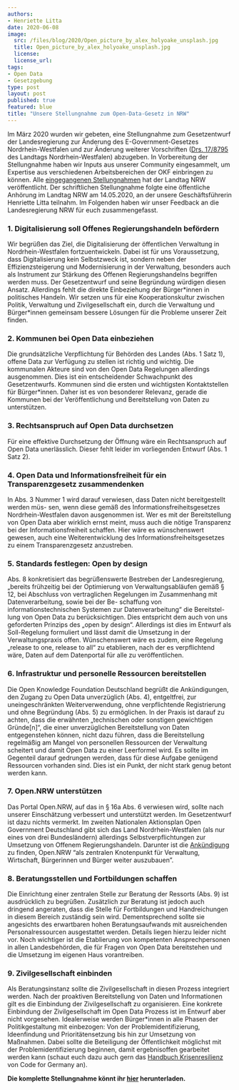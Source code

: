 ```yaml
---
authors:
- Henriette Litta
date: 2020-06-08
image: 
  src: /files/blog/2020/Open_picture_by_alex_holyoake_unsplash.jpg
  title: Open_picture_by_alex_holyoake_unsplash.jpg
  license:
  license_url:
tags:
- Open Data
- Gesetzgebung
type: post
layout: post
published: true
featured: blue
title: "Unsere Stellungnahme zum Open-Data-Gesetz in NRW"
---
```


Im März 2020 wurden wir gebeten, eine Stellungnahme zum Gesetzentwurf der Landesregierung zur Änderung des E-Government-Gesetzes Nordrhein-Westfalen und zur Änderung weiterer Vorschriften ([Drs. 17/8795](https://www.landtag.nrw.de/portal/WWW/dokumentenarchiv/Dokument/MMD17-8795.pdf) des Landtags Nordrhein-Westfalen) abzugeben. In Vorbereitung der Stellungnahme haben wir Inputs aus unserer Community eingesammelt, um Expertise aus verschiedenen Arbeitsbereichen der OKF einbringen zu können. Alle [eingegangenen Stellungnahmen](https://www.landtag.nrw.de/home/dokumente_und_recherche/aktuelle-dokumente.html?dokTyp=ST&wp=17&dokNum=Drs%2017/8795&_eventId_sendform=suchen) hat der Landtag NRW veröffentlicht. Der schriftlichen Stellungnahme folgte eine öffentliche Anhörung im Landtag NRW am 14.05.2020, an der unsere Geschäftsführerin Henriette Litta teilnahm. Im Folgenden haben wir unser Feedback an die Landesregierung NRW für euch zusammengefasst.

### 1. Digitalisierung soll Offenes Regierungshandeln befördern

Wir begrüßen das Ziel, die Digitalisierung der öffentlichen Verwaltung in Nordrhein-Westfalen fortzuentwickeln. Dabei ist für uns Voraussetzung, dass Digitalisierung kein Selbstzweck ist, sondern neben der Effizienzsteigerung und Modernisierung in der Verwaltung, besonders auch als Instrument zur Stärkung des Offenen Regierungshandelns begriffen werden muss. Der Gesetzentwurf und seine Begründung würdigen diesen Ansatz. Allerdings fehlt die direkte Einbeziehung der Bürger\*innen in politisches Handeln. Wir setzen uns für eine Kooperationskultur zwischen Politik, Verwaltung und Zivilgesellschaft ein, durch die Verwaltung und Bürger\*innen gemeinsam bessere Lösungen für die Probleme unserer Zeit finden. 

### 2. Kommunen bei Open Data einbeziehen

Die grundsätzliche Verpflichtung für Behörden des Landes (Abs. 1 Satz 1), offene Data zur Verfügung zu stellen ist richtig und wichtig. Die kommunalen Akteure sind von den Open Data Regelungen allerdings ausgenommen. Dies ist ein entscheidender Schwachpunkt des Gesetzentwurfs. Kommunen sind die ersten und wichtigsten Kontaktstellen für Bürger\*innen. Daher ist es von besonderer Relevanz, gerade die Kommunen bei der Veröffentlichung und Bereitstellung von Daten zu unterstützen. 

### 3. Rechtsanspruch auf Open Data durchsetzen

Für eine effektive Durchsetzung der Öffnung wäre ein Rechtsanspruch auf Open Data unerlässlich. Dieser fehlt leider im vorliegenden Entwurf (Abs. 1 Satz 2).  

### 4. Open Data und Informationsfreiheit für ein Transparenzgesetz zusammendenken 

In Abs. 3 Nummer 1 wird darauf verwiesen, dass Daten nicht bereitgestellt werden müs- sen, wenn diese gemäß des Informationsfreiheitsgesetzes Nordrhein-Westfalen davon ausgenommen ist. Wer es mit der Bereitstellung von Open Data aber wirklich ernst meint, muss auch die nötige Transparenz bei der Informationsfreiheit schaffen. Hier wäre es wünschenswert gewesen, auch eine Weiterentwicklung des Informationsfreiheitsgesetzes zu einem Transparenzgesetz anzustreben.

### 5. Standards festlegen: Open by design 

Abs. 8 konkretisiert das begrüßenswerte Bestreben der Landesregierung, „bereits frühzeitig bei der Optimierung von Verwaltungsabläufen gemäß § 12, bei Abschluss von vertraglichen Regelungen im Zusammenhang mit Datenverarbeitung, sowie bei der Be- schaffung von informationstechnischen Systemen zur Datenverarbeitung“ die Bereitstel- lung von Open Data zu berücksichtigen. Dies entspricht dem auch von uns geforderten Prinzips des „open by design“. Allerdings ist dies im Entwurf als Soll-Regelung formuliert und lässt damit die Umsetzung in der Verwaltungspraxis offen. Wünschenswert wäre es zudem, eine Regelung „release to one, release to all“ zu etablieren, nach der es verpflichtend wäre, Daten auf dem Datenportal für alle zu veröffentlichen.

### 6. Infrastruktur und personelle Ressourcen bereitstellen

Die Open Knowledge Foundation Deutschland begrüßt die Ankündigungen, den Zugang zu Open Data unverzüglich (Abs. 4), entgeltfrei, zur uneingeschränkten Weiterverwendung, ohne verpflichtende Registrierung und ohne Begründung (Abs. 5) zu ermöglichen. In der Praxis ist darauf zu achten, dass die erwähnten „technischen oder sonstigen gewichtigen Gründe[n]“, die einer unverzüglichen Bereitstellung von Daten entgegenstehen können, nicht dazu führen, dass die Bereitstellung regelmäßig am Mangel von personellen Ressourcen der Verwaltung scheitert und damit Open Data zu einer Leerformel wird. Es sollte im Gegenteil darauf gedrungen werden, dass für diese Aufgabe genügend Ressourcen vorhanden sind. Dies ist ein Punkt, der nicht stark genug betont werden kann. 

### 7. Open.NRW unterstützen

Das Portal Open.NRW, auf das in § 16a Abs. 6 verwiesen wird, sollte nach unserer Einschätzung verbessert und unterstützt werden. Im Gesetzentwurf ist dazu nichts vermerkt. Im zweiten Nationalen Aktionsplan Open Government Deutschland gibt sich das Land Nordrhein-Westfalen (als nur eines von drei Bundesländern) allerdings Selbstverpflichtungen zur Umsetzung von Offenem Regierungshandeln. Darunter ist die [Ankündigung](https://www.open-government-deutschland.de/resource/blob/1591050/1704550/60aeb46427baf41c0a3ccb35134c03d8/zweiter-nationaler-aktionsplan-ogp-de-kurzfassung-bf-data.pdf?download=1) zu finden, Open.NRW “als zentralen Knotenpunkt für Verwaltung, Wirtschaft, Bürgerinnen und Bürger weiter auszubauen”.

### 8. Beratungsstellen und Fortbildungen schaffen

Die Einrichtung einer zentralen Stelle zur Beratung der Ressorts (Abs. 9) ist ausdrücklich zu begrüßen. Zusätzlich zur Beratung ist jedoch auch dringend angeraten, dass die Stelle für Fortbildungen und Handreichungen in diesem Bereich zuständig sein wird. Dementsprechend sollte sie angesichts des erwartbaren hohen Beratungsaufwands mit ausreichenden Personalressourcen ausgestattet werden. Details liegen hierzu leider nicht vor. Noch wichtiger ist die Etablierung von kompetenten Ansprechpersonen in allen Landesbehörden, die für Fragen von Open Data bereitstehen und die Umsetzung im eigenen Haus vorantreiben.

### 9. Zivilgesellschaft einbinden

Als Beratungsinstanz sollte die Zivilgesellschaft in diesen Prozess integriert werden. Nach der proaktiven Bereitstellung von Daten und Informationen gilt es die Einbindung der Zivilgesellschaft zu organisieren. Eine konkrete Einbindung der Zivilgesellschaft im Open Data Prozess ist im Entwurf aber nicht vorgesehen. Idealerweise werden Bürger\*innen in alle Phasen der Politikgestaltung mit einbezogen: Von der Problemidentifizierung, Ideenfindung und Prioritätensetzung bis hin zur Umsetzung von Maßnahmen. Dabei sollte die Beteiligung der Öffentlichkeit möglichst mit der Problemidentifizierung beginnen, damit ergebnisoffen gearbeitet werden kann (schaut euch dazu auch gern das [Handbuch Krisenresilienz](https://codefor.de/assets/presse/20200409-CFG-Handbuch-Krisenresilienz.pdf) von Code for Germany an).

**Die komplette Stellungnahme könnt ihr [hier](https://github.com/okfde/okfn.de/raw/master/static/files/blog/2020/EGovOpenData_NRW_Stellungnahme_OKF.pdf) herunterladen.**
